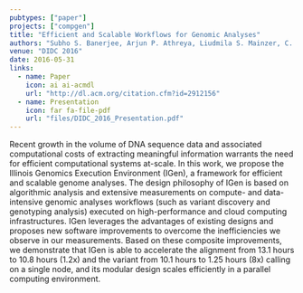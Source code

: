 ```yaml
---
pubtypes: ["paper"]
projects: ["compgen"]
title: "Efficient and Scalable Workflows for Genomic Analyses"
authors: "Subho S. Banerjee, Arjun P. Athreya, Liudmila S. Mainzer, C. Victor Jongeneel, and Wen-Mei Hwu, Zbigniew T. Kalbarczyk and Ravishankar K. Iyer"
venue: "DIDC 2016"
date: 2016-05-31
links:
  - name: Paper
    icon: ai ai-acmdl
    url: "http://dl.acm.org/citation.cfm?id=2912156"
  - name: Presentation
    icon: far fa-file-pdf
    url: "files/DIDC_2016_Presentation.pdf"
---
```


Recent growth in the volume of DNA sequence data and associated computational costs of extracting meaningful information
warrants the need for efficient computational systems at-scale. In this work, we propose the Illinois Genomics Execution
Environment (IGen), a framework for efficient and scalable genome analyses. The design philosophy of IGen is based on
algorithmic analysis and extensive measurements on compute- and data-intensive genomic analyses workflows (such as
variant discovery and genotyping analysis) executed on high-performance and cloud computing infrastructures. IGen
leverages the advantages of existing designs and proposes new software improvements to overcome the inefficiencies we
observe in our measurements. Based on these composite improvements, we demonstrate that IGen is able to accelerate the
alignment from 13.1 hours to 10.8 hours (1.2x) and the variant from 10.1 hours to 1.25 hours (8x) calling on a single
node, and its modular design scales efficiently in a parallel computing environment.
